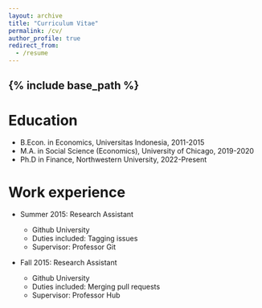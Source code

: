 ```yaml
---
layout: archive
title: "Curriculum Vitae"
permalink: /cv/
author_profile: true
redirect_from:
  - /resume
---
```


{% include base_path %}
---

Education
======
* B.Econ. in Economics, Universitas Indonesia, 2011-2015
* M.A. in Social Science (Economics), University of Chicago, 2019-2020
* Ph.D in Finance, Northwestern University, 2022-Present

Work experience
======
* Summer 2015: Research Assistant
  * Github University
  * Duties included: Tagging issues
  * Supervisor: Professor Git

* Fall 2015: Research Assistant
  * Github University
  * Duties included: Merging pull requests
  * Supervisor: Professor Hub


